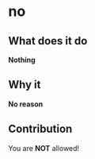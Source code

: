# no

## What does it do
**Nothing**

## Why it
**No reason**

## Contribution
You are **NOT** allowed!